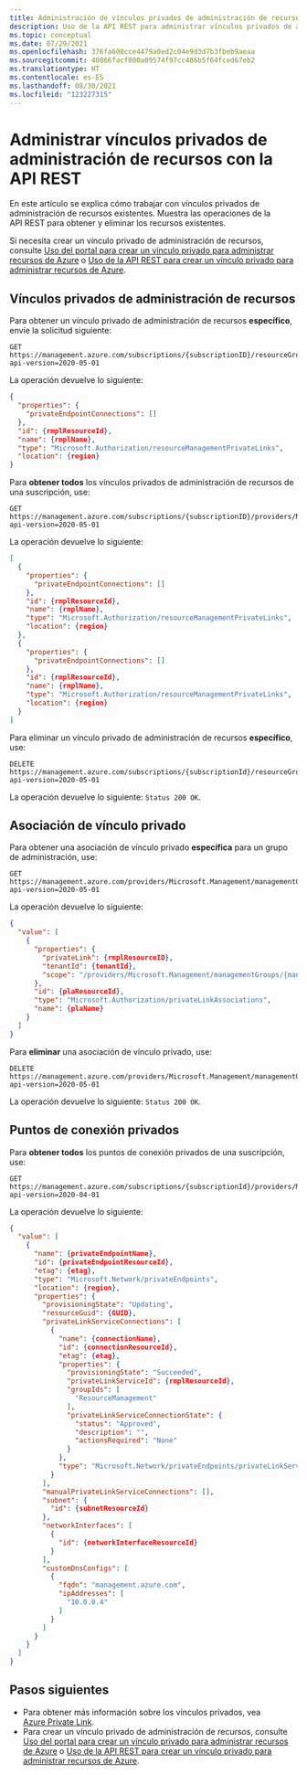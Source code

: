 ```yaml
---
title: Administración de vínculos privados de administración de recursos
description: Uso de la API REST para administrar vínculos privados de administración de recursos existentes
ms.topic: conceptual
ms.date: 07/29/2021
ms.openlocfilehash: 376fa600cce4479a0ed2c04e9d3d7b3fbeb9aeaa
ms.sourcegitcommit: 40866facf800a09574f97cc486b5f64fced67eb2
ms.translationtype: HT
ms.contentlocale: es-ES
ms.lasthandoff: 08/30/2021
ms.locfileid: "123227315"
---
```

# <a name="manage-resource-management-private-links-with-rest-api"></a>Administrar vínculos privados de administración de recursos con la API REST

En este artículo se explica cómo trabajar con vínculos privados de administración de recursos existentes. Muestra las operaciones de la API REST para obtener y eliminar los recursos existentes.

Si necesita crear un vínculo privado de administración de recursos, consulte [Uso del portal para crear un vínculo privado para administrar recursos de Azure](create-private-link-access-portal.md) o [Uso de la API REST para crear un vínculo privado para administrar recursos de Azure](create-private-link-access-rest.md).

## <a name="resource-management-private-links"></a>Vínculos privados de administración de recursos

Para obtener un vínculo privado de administración de recursos **específico**, envíe la solicitud siguiente:

```http
GET
https://management.azure.com/subscriptions/{subscriptionID}/resourceGroups/{resourceGroupName}/providers/Microsoft.Authorization/resourceManagementPrivateLinks/{rmplName}?api-version=2020-05-01 
```

La operación devuelve lo siguiente:

```json
{
  "properties": {
    "privateEndpointConnections": []
  },
  "id": {rmplResourceId},
  "name": {rmplName},
  "type": "Microsoft.Authorization/resourceManagementPrivateLinks",
  "location": {region}
}
```

Para **obtener todos** los vínculos privados de administración de recursos de una suscripción, use:

```http
GET
https://management.azure.com/subscriptions/{subscriptionID}/providers/Microsoft.Authorization/resourceManagementPrivateLinks?api-version=2020-05-01
```

La operación devuelve lo siguiente:

```json
[
  {
    "properties": {
      "privateEndpointConnections": []
    },
    "id": {rmplResourceId},
    "name": {rmplName},
    "type": "Microsoft.Authorization/resourceManagementPrivateLinks",
    "location": {region}
  },
  {
    "properties": {
      "privateEndpointConnections": []
    },
    "id": {rmplResourceId},
    "name": {rmplName},
    "type": "Microsoft.Authorization/resourceManagementPrivateLinks",
    "location": {region}
  }
]
```

Para eliminar un vínculo privado de administración de recursos **específico**, use:

```http
DELETE
https://management.azure.com/subscriptions/{subscriptionId}/resourceGroups/{resourceGroupName}/providers/Microsoft.Authorization/resourceManagementPrivateLinks/{rmplName}?api-version=2020-05-01
```

La operación devuelve lo siguiente: `Status 200 OK`.

## <a name="private-link-association"></a>Asociación de vínculo privado

Para obtener una asociación de vínculo privado **específica** para un grupo de administración, use:

```http
GET
https://management.azure.com/providers/Microsoft.Management/managementGroups/{managementGroupID}/providers/Microsoft.Authorization/privateLinkAssociations?api-version=2020-05-01 
```

La operación devuelve lo siguiente:

```json
{
  "value": [
    {
      "properties": {
        "privateLink": {rmplResourceID},
        "tenantId": {tenantId},
        "scope": "/providers/Microsoft.Management/managementGroups/{managementGroupId}"
      },
      "id": {plaResourceId},
      "type": "Microsoft.Authorization/privateLinkAssociations",
      "name": {plaName}
    }
  ]
}
```

Para **eliminar** una asociación de vínculo privado, use:

```http
DELETE 
https://management.azure.com/providers/Microsoft.Management/managementGroups/{managementGroupID}/providers/Microsoft.Authorization/privateLinkAssociations/{plaID}?api-version=2020-05-01
```

La operación devuelve lo siguiente: `Status 200 OK`.

## <a name="private-endpoints"></a>Puntos de conexión privados

Para **obtener todos** los puntos de conexión privados de una suscripción, use:

```http
GET 
https://management.azure.com/subscriptions/{subscriptionId}/providers/Microsoft.Network/privateEndpoints?api-version=2020-04-01
```

La operación devuelve lo siguiente:

```json
{
  "value": [
    {
      "name": {privateEndpointName},
      "id": {privateEndpointResourceId},
      "etag": {etag},
      "type": "Microsoft.Network/privateEndpoints",
      "location": {region},
      "properties": {
        "provisioningState": "Updating",
        "resourceGuid": {GUID},
        "privateLinkServiceConnections": [
          {
            "name": {connectionName},
            "id": {connectionResourceId},
            "etag": {etag},
            "properties": {
              "provisioningState": "Succeeded",
              "privateLinkServiceId": {rmplResourceId},
              "groupIds": [
                "ResourceManagement"
              ],
              "privateLinkServiceConnectionState": {
                "status": "Approved",
                "description": "",
                "actionsRequired": "None"
              }
            },
            "type": "Microsoft.Network/privateEndpoints/privateLinkServiceConnections"
          }
        ],
        "manualPrivateLinkServiceConnections": [],
        "subnet": {
          "id": {subnetResourceId}
        },
        "networkInterfaces": [
          {
            "id": {networkInterfaceResourceId}
          }
        ],
        "customDnsConfigs": [
          {
            "fqdn": "management.azure.com",
            "ipAddresses": [
              "10.0.0.4"
            ]
          }
        ]
      }
    }
  ]
}
```

## <a name="next-steps"></a>Pasos siguientes

* Para obtener más información sobre los vínculos privados, vea [Azure Private Link](../../private-link/index.yml).
* Para crear un vínculo privado de administración de recursos, consulte [Uso del portal para crear un vínculo privado para administrar recursos de Azure](create-private-link-access-portal.md) o [Uso de la API REST para crear un vínculo privado para administrar recursos de Azure](create-private-link-access-rest.md).